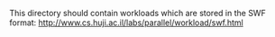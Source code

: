 This directory should contain workloads which are stored in the SWF format:
http://www.cs.huji.ac.il/labs/parallel/workload/swf.html

